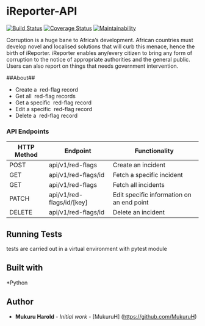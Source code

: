# iReporter-API #

[![Build Status](https://travis-ci.com/MukuruH/iReporter-API.svg?branch=tests_branch)](https://travis-ci.com/MukuruH/iReporter-API) [![Coverage Status](https://coveralls.io/repos/github/MukuruH/iReporter-API/badge.svg?branch=tests_branch)](https://coveralls.io/github/MukuruH/iReporter-API?branch=tests_branch) [![Maintainability](https://api.codeclimate.com/v1/badges/a4126b08926933948681/maintainability)](https://codeclimate.com/github/MukuruH/iReporter-API/maintainability)



Corruption is a huge bane to Africa’s development. African countries must develop novel and
localised solutions that will curb this menace, hence the birth of iReporter. iReporter enables
any/every citizen to bring any form of corruption to the notice of appropriate authorities and the general public. Users can also report on things that needs government intervention.

##About##
- Create a ​ red-flag​​ record
- Get all ​ red-flag​​ records
- Get a specific ​ red-flag​​ record
- Edit a specific ​ red-flag​​ record
- Delete a ​ red-flag​​ record


### API Endpoints

HTTP Method|Endpoint|Functionality
-----------|--------|-------------
POST|api/v1/red-flags|Create an incident
GET|api/v1/red-flags/id|Fetch a specific incident
GET|api/v1/red-flags|Fetch all incidents
PATCH|api/v1/red-flags/id/[key]|Edit specific information on an end point
DELETE|api/v1/red-flags/id|Delete an incident

## Running Tests
tests are carried out in a virtual environment with pytest module


## Built with
*Python

## Author
* **Mukuru Harold** - *Initial work* - [MukuruH]
(https://github.com/MukuruH)
